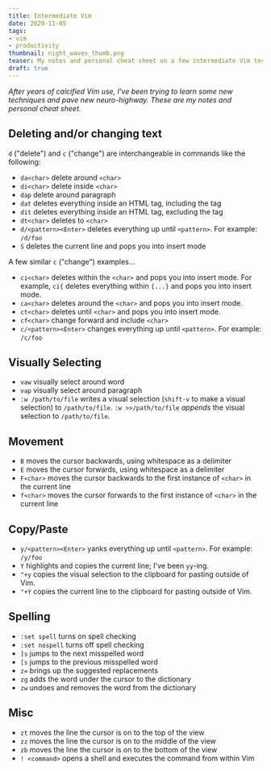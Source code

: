 ```yaml
---
title: Intermediate Vim
date: 2020-11-05
tags:
- vim
- productivity
thumbnail: night_waves_thumb.png
teaser: My notes and personal cheat sheet on a few intermediate Vim techniques.
draft: true
---
```


_After years of calcified Vim use, I've been trying to learn some new techniques and pave new neuro-highway. These are my notes and personal cheat sheet._

## Deleting and/or changing text

`d` ("delete") and `c` ("change") are interchangeable in commands like the following:

* `da<char>` delete around `<char>`
* `di<char>` delete inside `<char>`
* `dap` delete around paragraph
* `dat` deletes everything inside an HTML tag, including the tag
* `dit` deletes everything inside an HTML tag, excluding the tag
* `dt<char>` deletes to `<char>`
* `d/<pattern><Enter>` deletes everything up until `<pattern>`. For example: `/d/foo`
* `S` deletes the current line and pops you into insert mode

A few similar `c` ("change") examples...

* `ci<char>` deletes within the `<char>` and pops you into insert mode. For example, `ci{` deletes everything within `{...}` and pops you into insert mode.
* `ca<char>` deletes around the `<char>` and pops you into insert mode.
* `ct<char>` deletes until `<char>` and pops you into insert mode.
* `cf<char>` change forward and include `<char>`
* `c/<pattern><Enter>` changes everything up until `<pattern>`. For example: `/c/foo`

## Visually Selecting

* `vaw` visually select around word
* `vap` visually select around paragraph
* `:w /path/to/file` writes a visual selection (`shift-v` to make a visual selection) to `/path/to/file`. `:w >>/path/to/file` _appends_ the visual selection to `/path/to/file`.

## Movement

* `B` moves the cursor backwards, using whitespace as a delimiter
* `E` moves the cursor forwards, using whitespace as a delimiter
* `F<char>` moves the cursor backwards to the first instance of `<char>` in the current line
* `f<char>` moves the cursor forwards to the first instance of `<char>` in the current line

## Copy/Paste

* `y/<pattern><Enter>` yanks everything up until `<pattern>`. For example: `/y/foo`
* `Y` highlights and copies the current line; I've been `yy`-ing.
* `"+y` copies the visual selection to the clipboard for pasting outside of Vim.
* `"+Y` copies the current line to the clipboard for pasting outside of Vim.

## Spelling

* `:set spell` turns on spell checking
* `:set nospell` turns off spell checking
* `]s` jumps to the next misspelled word
* `[s` jumps to the previous misspelled word
* `z=` brings up the suggested replacements
* `zg` adds the word under the cursor to the dictionary
* `zw` undoes and removes the word from the dictionary

## Misc

* `zt` moves the line the cursor is on to the top of the view
* `zz` moves the line the cursor is on to the middle of the view
* `zb` moves the line the cursor is on to the bottom of the view
* `! <command>` opens a shell and executes the command from within Vim
